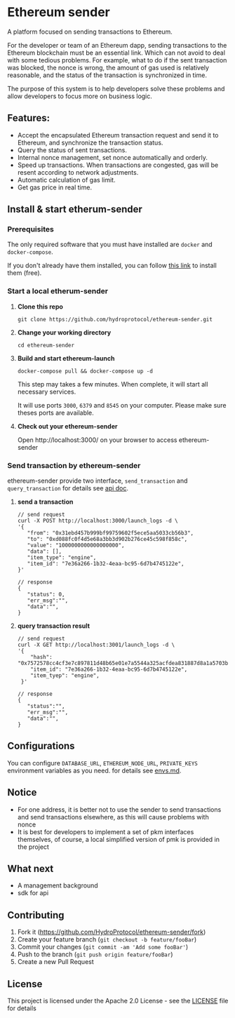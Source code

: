 # Ethereum sender

A platform focused on sending transactions to Ethereum. 
  
  For the developer or team of an Ethereum dapp, sending transactions to the Ethereum blockchain must be an essential link.
Which can not avoid to deal with some tedious problems. For example, what to do if the sent transaction was blocked, the nonce is wrong, the amount of gas used is relatively reasonable, and the status of the transaction is synchronized in time.
  
  The purpose of this system is to help developers solve these problems and allow developers to focus more on business logic.

## Features:

- Accept the encapsulated Ethereum transaction request and send it to Ethereum, and synchronize the transaction status.
- Query the status of sent transactions.
- Internal nonce management, set nonce automatically and orderly.
- Speed up transactions. When transactions are congested, gas will be resent according to network adjustments.
- Automatic calculation of gas limit.
- Get gas price in real time.

## Install & start etherum-sender

### Prerequisites

The only required software that you must have installed are `docker` and `docker-compose`.

If you don't already have them installed, you can follow [this link](https://docs.docker.com/compose/install/) to install them (free).

### Start a local etherum-sender

1.  **Clone this repo**

        git clone https://github.com/hydroprotocol/ethereum-sender.git

1.  **Change your working directory**

        cd ethereum-sender

1.  **Build and start ethereum-launch**

        docker-compose pull && docker-compose up -d

    This step may takes a few minutes.
    When complete, it will start all necessary services.

    It will use ports `3000`, `6379` and `8545` on your computer. Please make sure theses ports are available.

1.  **Check out your ethereum-sender**

    Open http://localhost:3000/ on your browser to access ethereum-sender


### Send transaction by ethereum-sender

ethereum-sender provide two interface, ``send_transaction`` and ``query_transaction`` for details see [api doc](docs/api.md).

1.   **send a transaction**

         // send request 
         curl -X POST http://localhost:3000/launch_logs -d \
         '{
            "from": "0x31ebd457b999bf99759602f5ece5aa5033cb56b3",
            "to": "0xd088fc0f4d5e68a3bb3d902b276ce45c598f858c",
            "value": "1000000000000000000",
            "data": [],
            "item_type": "engine",
            "item_id": "7e36a266-1b32-4eaa-bc95-6d7b4745122e",
         }'

         // response
         {
            "status": 0,
            "err_msg":"",
            "data":"",
         }
1.  **query transaction result**

        // send request
        curl -X GET http://localhost:3001/launch_logs -d \
        '{
            "hash": "0x7572578cc4cf3e7c897811d48b65e01e7a5544a325acfdea831887d8a1a5703b",
            "item_id": "7e36a266-1b32-4eaa-bc95-6d7b4745122e",
            "item_tyep": "engine",
         }'

        // response
        {
           "status":"",
           "err_msg":"",
           "data":"",
        }

## Configurations
You can configure ```DATABASE_URL```, ```ETHEREUM_NODE_URL```, ```PRIVATE_KEYS``` environment variables as you need. for details see [envs.md](docs/envs.md).

## Notice
- For one address, it is better not to use the sender to send transactions and send transactions elsewhere, as this will cause problems with nonce
- It is best for developers to implement a set of pkm interfaces themselves, of course, a local simplified version of pmk is provided in the project

## What next
- A management background
- sdk for api

## Contributing

1. Fork it (<https://github.com/HydroProtocol/ethereum-sender/fork>)
2. Create your feature branch (`git checkout -b feature/fooBar`)
3. Commit your changes (`git commit -am 'Add some fooBar'`)
4. Push to the branch (`git push origin feature/fooBar`)
5. Create a new Pull Request

## License
This project is licensed under the Apache 2.0 License - see the [LICENSE](LICENSE) file for details
